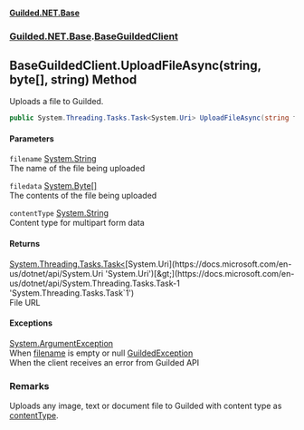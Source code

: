 #### [Guilded.NET.Base](Guilded_NET_Base.md 'Guilded.NET.Base')
### [Guilded.NET.Base](Guilded_NET_Base.md#Guilded_NET_Base 'Guilded.NET.Base').[BaseGuildedClient](BaseGuildedClient.md 'Guilded.NET.Base.BaseGuildedClient')
## BaseGuildedClient.UploadFileAsync(string, byte[], string) Method
Uploads a file to Guilded.  
```csharp
public System.Threading.Tasks.Task<System.Uri> UploadFileAsync(string filename, byte[] filedata, string contentType);
```
#### Parameters
<a name='Guilded_NET_Base_BaseGuildedClient_UploadFileAsync(string_byte___string)_filename'></a>
`filename` [System.String](https://docs.microsoft.com/en-us/dotnet/api/System.String 'System.String')  
The name of the file being uploaded
  
<a name='Guilded_NET_Base_BaseGuildedClient_UploadFileAsync(string_byte___string)_filedata'></a>
`filedata` [System.Byte](https://docs.microsoft.com/en-us/dotnet/api/System.Byte 'System.Byte')[[]](https://docs.microsoft.com/en-us/dotnet/api/System.Array 'System.Array')  
The contents of the file being uploaded
  
<a name='Guilded_NET_Base_BaseGuildedClient_UploadFileAsync(string_byte___string)_contentType'></a>
`contentType` [System.String](https://docs.microsoft.com/en-us/dotnet/api/System.String 'System.String')  
Content type for multipart form data
  
#### Returns
[System.Threading.Tasks.Task&lt;](https://docs.microsoft.com/en-us/dotnet/api/System.Threading.Tasks.Task-1 'System.Threading.Tasks.Task`1')[System.Uri](https://docs.microsoft.com/en-us/dotnet/api/System.Uri 'System.Uri')[&gt;](https://docs.microsoft.com/en-us/dotnet/api/System.Threading.Tasks.Task-1 'System.Threading.Tasks.Task`1')  
File URL
#### Exceptions
[System.ArgumentException](https://docs.microsoft.com/en-us/dotnet/api/System.ArgumentException 'System.ArgumentException')  
When [filename](BaseGuildedClient_UploadFileAsync(string_byte___string).md#Guilded_NET_Base_BaseGuildedClient_UploadFileAsync(string_byte___string)_filename 'Guilded.NET.Base.BaseGuildedClient.UploadFileAsync(string, byte[], string).filename') is empty or null
[GuildedException](GuildedException.md 'Guilded.NET.Base.GuildedException')  
When the client receives an error from Guilded API
### Remarks
Uploads any image, text or document file to Guilded with content type as [contentType](BaseGuildedClient_UploadFileAsync(string_byte___string).md#Guilded_NET_Base_BaseGuildedClient_UploadFileAsync(string_byte___string)_contentType 'Guilded.NET.Base.BaseGuildedClient.UploadFileAsync(string, byte[], string).contentType').  
